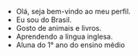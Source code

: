 - Olá, seja bem-vindo ao meu perfil.
- Eu sou do Brasil.
- Gosto de animais e livros.
- Aprendendo a língua inglesa.
- Aluna do 1° ano do ensino médio

